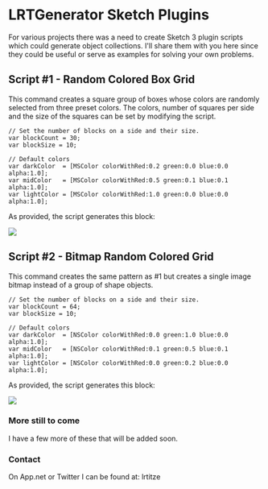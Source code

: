 # LRTGenerator Sketch Plugins

For various projects there was a need to create Sketch 3 plugin scripts which could generate object collections. I'll share them with you here since they could be useful or serve as examples for solving your own problems.

## Script #1 - Random Colored Box Grid

This command creates a square group of boxes whose colors are randomly selected from three preset colors. The colors, number of squares per side and the size of the squares can be set by modifying the script.

```
// Set the number of blocks on a side and their size.
var blockCount = 30;
var blockSize = 10;

// Default colors
var darkColor  = [MSColor colorWithRed:0.2 green:0.0 blue:0.0 alpha:1.0];
var midColor   = [MSColor colorWithRed:0.5 green:0.1 blue:0.1 alpha:1.0];
var lightColor = [MSColor colorWithRed:1.0 green:0.0 blue:0.0 alpha:1.0];
```

As provided, the script generates this block:

![](http://lrtitze.github.io/Sketch-Plugins-LRTGenerators/images/RandomNoiseBox.png)


## Script #2 - Bitmap Random Colored Grid

This command creates the same pattern as #1 but creates a single image bitmap instead of a group of shape objects.

```
// Set the number of blocks on a side and their size.
var blockCount = 64;
var blockSize = 10;

// Default colors
var darkColor  = [NSColor colorWithRed:0.0 green:1.0 blue:0.0 alpha:1.0];
var midColor   = [NSColor colorWithRed:0.1 green:0.5 blue:0.1 alpha:1.0];
var lightColor = [NSColor colorWithRed:0.0 green:0.2 blue:0.0 alpha:1.0];
```

As provided, the script generates this block:

![](http://lrtitze.github.io/Sketch-Plugins-LRTGenerators/images/RandomNoiseBitmap.png)


### More still to come

I have a few more of these that will be added soon.

### Contact
On App.net or Twitter I can be found at: lrtitze
